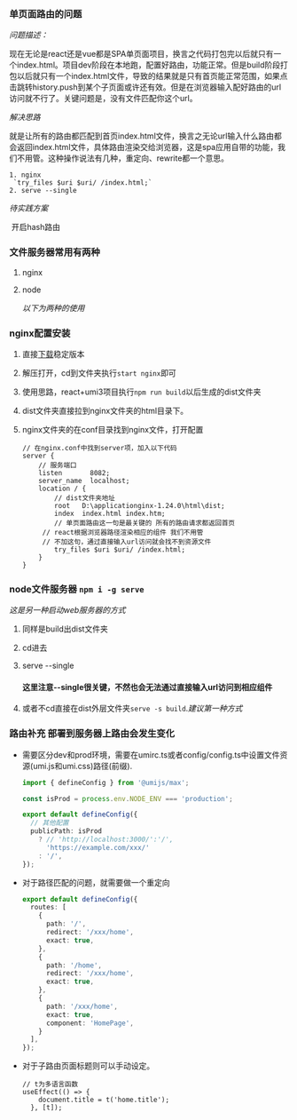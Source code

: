 ### 单页面路由的问题

*问题描述：*

​	现在无论是react还是vue都是SPA单页面项目，换言之代码打包完以后就只有一个index.html。项目dev阶段在本地跑，配置好路由，功能正常。但是build阶段打包以后就只有一个index.html文件，导致的结果就是只有首页能正常范围，如果点击跳转history.push到某个子页面或许还有效。但是在浏览器输入配好路由的url访问就不行了。关键问题是，没有文件匹配你这个url。

*解决思路*

​	就是让所有的路由都匹配到首页index.html文件，换言之无论url输入什么路由都会返回index.html文件，具体路由渲染交给浏览器，这是spa应用自带的功能，我们不用管。这种操作说法有几种，重定向、rewrite都一个意思。

 	1. nginx
 	 `try_files $uri $uri/ /index.html;`
 	2. serve --single

*待实践方案*

​	开启hash路由



### 文件服务器常用有两种

1. nginx

2. node

   *以下为两种的使用*

### nginx配置安装

1. 直接[下载](https://nginx.org/en/download.html)稳定版本

2. 解压打开，cd到文件夹执行`start nginx`即可

3. 使用思路，react+umi3项目执行`npm run build`以后生成的dist文件夹

4. dist文件夹直接拉到nginx文件夹的html目录下。

5. nginx文件夹的在conf目录找到nginx文件，打开配置

   ```nginx
   // 在nginx.conf中找到server项，加入以下代码
   server {
       // 服务端口
       listen       8082;
       server_name  localhost;
       location / {         
           // dist文件夹地址
           root   D:\applicationginx-1.24.0\html\dist;
           index  index.html index.htm;
           // 单页面路由这一句是最关键的 所有的路由请求都返回首页
   		// react根据浏览器路径渲染相应的组件 我们不用管
   		// 不加这句，通过直接输入url访问就会找不到资源文件
           try_files $uri $uri/ /index.html;
       }
   }
   ```



### node文件服务器 `npm i -g serve`

*这是另一种启动web服务器的方式*

1. 同样是build出dist文件夹

2. cd进去

3. serve --single
   #### 这里注意--single很关键，不然也会无法通过直接输入url访问到相应组件

4. 或者不cd直接在dist外层文件夹`serve -s build`.*建议第一种方式*



### 路由补充 部署到服务器上路由会发生变化

+ 需要区分dev和prod环境，需要在umirc.ts或者config/config.ts中设置文件资源(umi.js和umi.css)路径(前缀).
  ```ts
  import { defineConfig } from '@umijs/max';
  
  const isProd = process.env.NODE_ENV === 'production';
  
  export default defineConfig({
    // 其他配置
    publicPath: isProd
      ? // 'http://localhost:3000/':'/',
        'https://example.com/xxx/'
      : '/',
  });
  ```

+ 对于路径匹配的问题，就需要做一个重定向
  ```ts
  export default defineConfig({
    routes: [
      {
        path: '/',
        redirect: '/xxx/home',
        exact: true,
      },
      {
        path: '/home',
        redirect: '/xxx/home',
        exact: true,
      },
      {
        path: '/xxx/home',
        exact: true,
        component: 'HomePage',
      }
    ],
  });
  ```

+ 对于子路由页面标题则可以手动设定。
  ```tsx
  // t为多语言函数
  useEffect(() => {
      document.title = t('home.title');
    }, [t]);
  ```

  